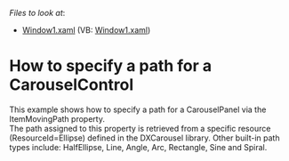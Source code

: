 <!-- default file list -->
*Files to look at*:

* [Window1.xaml](./CS/CarouselItemMovingPath/Window1.xaml) (VB: [Window1.xaml](./VB/CarouselItemMovingPath/Window1.xaml))
<!-- default file list end -->
# How to specify a path for a CarouselControl


<p>This example shows how to specify a path for a CarouselPanel via the ItemMovingPath property.<br />
The path assigned to this property is retrieved from a specific resource (ResourceId=Ellipse) defined in the DXCarousel library. Other built-in path types include: HalfEllipse, Line, Angle, Arc, Rectangle, Sine and Spiral.</p>

<br/>


